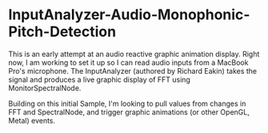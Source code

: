 # InputAnalyzer-Audio-Monophonic-Pitch-Detection

This is an early attempt at an audio reactive graphic animation display. Right now, I am working to set it up so I can read audio inputs from a MacBook Pro's microphone. The InputAnalyzer (authored by Richard Eakin) takes the signal and produces a live graphic display of FFT using MonitorSpectralNode. 

Building on this initial Sample, I'm looking to pull values from changes in FFT and SpectralNode, and trigger graphic animations (or other OpenGL, Metal) events.
